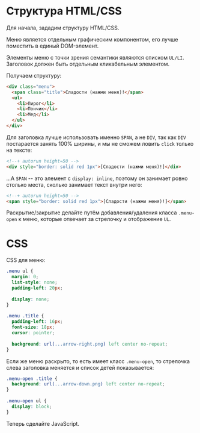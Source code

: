 # Структура HTML/CSS

Для начала, зададим структуру HTML/CSS.

Меню является отдельным графическим компонентом, его лучше поместить в единый DOM-элемент.

Элементы меню с точки зрения семантики являются списком `UL/LI`. Заголовок должен быть отдельным кликабельным элементом.

Получаем структуру:

```html
<div class="menu">
  <span class="title">Сладости (нажми меня)!</span>
  <ul>
    <li>Пирог</li>
    <li>Пончик</li>
    <li>Мед</li>
  </ul>
</div>
```

Для заголовка лучше использовать именно `SPAN`, а не `DIV`, так как `DIV` постарается занять 100% ширины, и мы не сможем ловить `click` только на тексте:

```html
<!--+ autorun height=50 -->
<div style="border: solid red 1px">[Сладости (нажми меня)!]</div>
```

...А `SPAN` -- это элемент с `display: inline`, поэтому он занимает ровно столько места, сколько занимает текст внутри него:

```html
<!--+ autorun height=50 -->
<span style="border: solid red 1px">[Сладости (нажми меня)!]</span>
```

Раскрытие/закрытие делайте путём добавления/удаления класса `.menu-open` к меню, которые отвечает за стрелочку и отображение `UL`.

# CSS 

CSS для меню:

```css
.menu ul {
  margin: 0;
  list-style: none;
  padding-left: 20px;
    
  display: none;
}
  
.menu .title {
  padding-left: 16px;
  font-size: 18px;
  cursor: pointer;
    
  background: url(...arrow-right.png) left center no-repeat;       
}
```

Если же меню раскрыто, то есть имеет класс `.menu-open`, то стрелочка слева заголовка меняется и список детей показывается:

```css
.menu-open .title {
  background: url(...arrow-down.png) left center no-repeat; 
}
  
.menu-open ul {
  display: block;
}
```

Теперь сделайте JavaScript.

